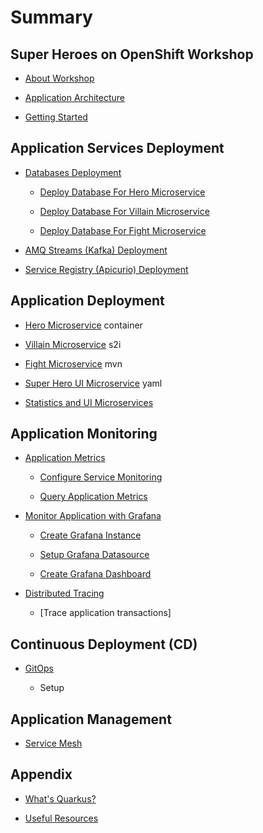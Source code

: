 # Summary​

## Super Heroes on OpenShift Workshop

- [About Workshop](super-heroes-on-openshift-workshop/about-workshop.md)

- [Application Architecture](super-heroes-on-openshift-workshop/architecture.md)

- [Getting Started](super-heroes-on-openshift-workshop/getting-started.md)

## Application Services Deployment

- [Databases Deployment](application-services-deployment/database-deployment.md)

  - [Deploy Database For Hero Microservice](application-services-deployment/hero-database.md)

  - [Deploy Database For Villain Microservice](application-services-deployment/villain-database.md)

  - [Deploy Database For Fight Microservice](application-services-deployment/fight-database.md)

- [AMQ Streams (Kafka) Deployment](application-services-deployment/kafka-deployment.md)

- [Service Registry (Apicurio) Deployment](application-services-deployment/service-registry-deployment.md)

## Application Deployment

- [Hero Microservice](application-deployment/hero-microservice-deployment.md) container

- [Villain Microservice](application-deployment/villain-microservice-deployment.md) s2i

- [Fight Microservice](application-deployment/fight-microservice-deployment.md) mvn

- [Super Hero UI Microservice](application-deployment/super-hero-ui-microservice-deployment.md) yaml

- [Statistics and UI Microservices](application-deployment/statistics-and-ui-microservices-deployment.md)

## Application Monitoring

- [Application Metrics](application-monitoring/application-metrics.md)

  - [Configure Service Monitoring](application-monitoring/configure-service-monitoring.md)

  - [Query Application Metrics](application-monitoring/query-application-metric.md)

- [Monitor Application with Grafana](application-monitoring/monitor-app-with-grafana.md)

  - [Create Grafana Instance](application-monitoring/create-grafana-instance.md)

  - [Setup Grafana Datasource](application-monitoring/setup-grafana-datasource.md)

  - [Create Grafana Dashboard](application-monitoring/create-grafana-dashboard.md)

- [Distributed Tracing](application-monitoring/distributed-tracing.md)

  - [Trace application transactions]

## Continuous Deployment (CD)

- [GitOps](continuous-deployment/gitops.md)

  - Setup

## Application Management

- [Service Mesh](application-management/service-mesh.md)

## Appendix

- [What's Quarkus?](appendix/quarkus.md)

- [Useful Resources](appendix/useful-resources.md)

